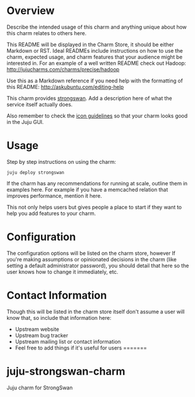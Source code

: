 
# Overview

Describe the intended usage of this charm and anything unique about how this charm relates to others here.

This README will be displayed in the Charm Store, it should be either Markdown or RST. Ideal READMEs include instructions on how to use the charm, expected usage, and charm features that your audience might be interested in. For an example of a well written README check out Hadoop: http://jujucharms.com/charms/precise/hadoop

Use this as a Markdown reference if you need help with the formatting of this README: http://askubuntu.com/editing-help

This charm provides [strongswan](http://www.strongswan.org). Add a description here of what the service itself actually does.

Also remember to check the [icon guidelines](https://juju.ubuntu.com/docs/authors-charm-icon.html) so that your charm looks good in the Juju GUI.

# Usage

Step by step instructions on using the charm:

    juju deploy strongswan


If the charm has any recommendations for running at scale, outline them in examples here. For example if you have a memcached relation that improves performance, mention it here.


This not only helps users but gives people a place to start if they want to help you add features to your charm.

# Configuration

The configuration options will be listed on the charm store, however If you're making assumptions or opinionated decisions in the charm (like setting a default administrator password), you should detail that here so the user knows how to change it immediately, etc.

# Contact Information

Though this will be listed in the charm store itself don't assume a user will know that, so include that information here:


- Upstream website
- Upstream bug tracker
- Upstream mailing list or contact information
- Feel free to add things if it's useful for users
=======
# juju-strongswan-charm
Juju charm for StrongSwan
